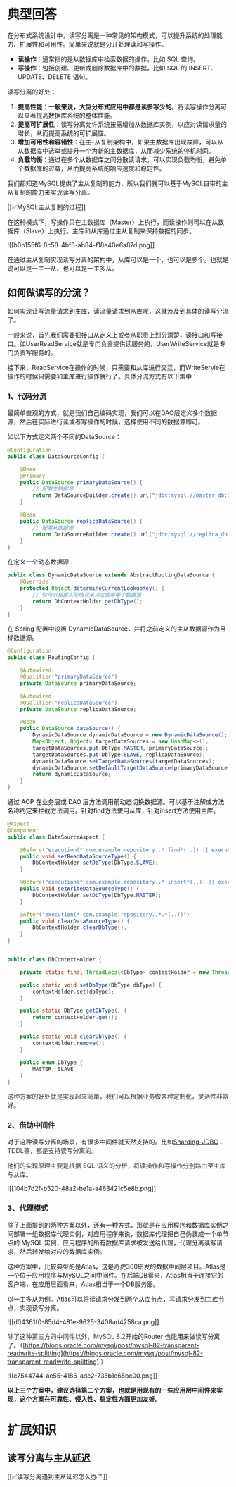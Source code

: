 # 典型回答


在分布式系统设计中，读写分离是一种常见的架构模式，可以提升系统的处理能力、扩展性和可用性。简单来说就是分开处理读和写操作。



+ **读操作**：通常指的是从数据库中检索数据的操作，比如 SQL 查询。
+ **写操作**：包括创建、更新或删除数据库中的数据，比如 SQL 的 INSERT、UPDATE、DELETE 语句。

<font style="color:rgb(13, 13, 13);"></font>

读写分离的好处：

1. **提高性能**：**一般来说，大型分布式应用中都是读多写少的**。将读写操作分离可以显著提高数据库系统的整体性能。
2. **提高可扩展性**：读写分离允许系统按需增加从数据库实例，以应对读请求量的增长，从而提高系统的可扩展性。
3. **增加可用性和容错性**：在主-从复制架构中，如果主数据库出现故障，可以从从数据库中选举或提升一个为新的主数据库，从而减少系统的停机时间。
4. **负载均衡**：通过在多个从数据库之间分散读请求，可以实现负载均衡，避免单个数据库的过载，从而提高系统的响应速度和稳定性。

<font style="color:rgb(13, 13, 13);"></font>

我们都知道MySQL提供了主从复制的能力，所以我们就可以基于MySQL自带的主从复制的能力来实现读写分离。



[[✅MySQL主从复制的过程]]



在这种模式下，写操作只在主数据库（Master）上执行，而读操作则可以在从数据库（Slave）上执行。主库和从库通过主从复制来保持数据的同步。



![[b0b155f6-8c58-4bf8-ab84-f18e40e6a87d.png]]



在通过主从复制实现读写分离的架构中，从库可以是一个，也可以是多个。也就是说可以是一主一从、也可以是一主多从。



## 如何做读写的分流？


如何实现让写流量请求到主库，读流量请求到从库呢，这就涉及到具体的读写分流了。



一般来说，首先我们需要把接口从定义上或者从职责上划分清楚，读接口和写接口。如UserReadService就是专门负责提供读服务的，UserWriteService就是专门负责写服务的。



接下来，ReadService在操作的时候，只需要和从库进行交互，而WriteServie在操作的时候只需要和主库进行操作就行了。具体分流方式有以下集中：



### 1、代码分流


最简单直观的方式，就是我们自己编码实现，我们可以在DAO层定义多个数据源，然后在实际进行读或者写操作的时候，选择使用不同的数据源即可。



如以下方式定义两个不同的DataSource：



```java
@Configuration
public class DataSourceConfig {

    @Bean
    @Primary
    public DataSource primaryDataSource() {
        // 配置主数据源
        return DataSourceBuilder.create().url("jdbc:mysql://master_db:3306/mydb").username("user").password("pass").build();
    }

    @Bean
    public DataSource replicaDataSource() {
        // 配置从数据源
        return DataSourceBuilder.create().url("jdbc:mysql://replica_db:3306/mydb").username("user").password("pass").build();
    }
}
```



在定义一个动态数据源：



```java
public class DynamicDataSource extends AbstractRoutingDataSource {
    @Override
    protected Object determineCurrentLookupKey() {
        // 你可以根据实际情况来决定使用哪个数据源
        return DbContextHolder.getDbType();
    }
}
```



在 Spring 配置中设置 DynamicDataSource，并将之前定义的主从数据源作为目标数据源。



```java
@Configuration
public class RoutingConfig {

    @Autowired
    @Qualifier("primaryDataSource")
    private DataSource primaryDataSource;

    @Autowired
    @Qualifier("replicaDataSource")
    private DataSource replicaDataSource;

    @Bean
    public DataSource dataSource() {
        DynamicDataSource dynamicDataSource = new DynamicDataSource();
        Map<Object, Object> targetDataSources = new HashMap<>();
        targetDataSources.put(DbType.MASTER, primaryDataSource);
        targetDataSources.put(DbType.SLAVE, replicaDataSource);
        dynamicDataSource.setTargetDataSources(targetDataSources);
        dynamicDataSource.setDefaultTargetDataSource(primaryDataSource); // 默认使用主数据源
        return dynamicDataSource;
    }
}
```



<font style="color:rgb(13, 13, 13);">通过 AOP 在业务层或 DAO 层方法调用前动态切换数据源。可以基于注解或方法名称约定来拦截方法调用。针对find方法使用从库，针对insert方法使用主库。</font>

<font style="color:rgb(13, 13, 13);"></font>

```java
@Aspect
@Component
public class DataSourceAspect {

    @Before("execution(* com.example.repository..*.find*(..)) || execution(* com.example.repository..*.get*(..))")
    public void setReadDataSourceType() {
        DbContextHolder.setDbType(DbType.SLAVE);
    }

    @Before("execution(* com.example.repository..*.insert*(..)) || execution(* com.example.repository..*.update*(..))")
    public void setWriteDataSourceType() {
        DbContextHolder.setDbType(DbType.MASTER);
    }

    @After("execution(* com.example.repository..*.*(..))")
    public void clearDataSourceType() {
        DbContextHolder.clearDbType();
    }
}


public class DbContextHolder {

    private static final ThreadLocal<DbType> contextHolder = new ThreadLocal<>();

    public static void setDbType(DbType dbType) {
        contextHolder.set(dbType);
    }

    public static DbType getDbType() {
        return contextHolder.get();
    }

    public static void clearDbType() {
        contextHolder.remove();
    }

    public enum DbType {
        MASTER, SLAVE
    }
}

```





<font style="color:rgb(51, 51, 51);">这种方案的好处就是实现起来简单，我们可以根据业务做各种定制化，灵活性非常好。</font>

<font style="color:rgb(51, 51, 51);"></font>

### <font style="color:rgb(51, 51, 51);">2、借助中间件</font>


对于这种读写分离的场景，有很多中间件就天然支持的。比如[Sharding-JDBC](https://shardingsphere.apache.org/document/legacy/3.x/document/cn/manual/sharding-jdbc/usage/read-write-splitting/)<font style="color:rgb(51, 51, 51);"> 、TDDL等，都是支持读写分离的。</font>

<font style="color:rgb(51, 51, 51);"></font>

<font style="color:rgb(50, 50, 50);">他们的实现原理主要是根据 SQL 语义的分析，将读操作和写操作分别路由至主库与从库。</font>

<font style="color:rgb(50, 50, 50);"></font>

![[104b7d2f-b520-48a2-be1a-a463421c5e8b.png]]





### 3、代理模式


除了上面提到的两种方案以外，还有一种方式，那就是在应用程序和数据库实例之间部署一组数据库代理实例，对应用程序来说，数据库代理把自己伪装成一个单节点的 MySQL 实例，应用程序的所有数据库请求被发送给代理，代理分离读写请求，然后转发给对应的数据库实例。



这种方案中，比较典型的是Atlas，这是奇虎360研发的数据中间层项目。Atlas是一个位于应用程序与MySQL之间中间件。在后端DB看来，Atlas相当于连接它的客户端，在应用层面看来，Atlas相当于一个DB服务器。



以一主多从为例。Atlas可以将读请求分发到两个从库节点，写请求分发到主库节点，实现读写分离。

  
![[d04361f0-85d4-481e-9625-3408ad4258ca.png]]



<font style="color:rgb(51, 51, 51);">除了这种第三方的中间件以外，MySQL 8.2开始</font>的Router 也能用来做读写分离了。（[https://blogs.oracle.com/mysql/post/mysql-82-transparent-readwrite-splitting](https://blogs.oracle.com/mysql/post/mysql-82-transparent-readwrite-splitting) ）



![[c7544744-ae55-4186-adc2-735b1e65bc00.png]]





**以上三个方案中，建议选择第二个方案，也就是用现有的一些应用层中间件来实现，这个方案在可靠性、侵入性、稳定性方面更加友好。**



# 扩展知识
## 读写分离与主从延迟


[[✅读写分离遇到主从延迟怎么办？]]



